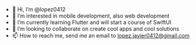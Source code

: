 - 👋 Hi, I’m @lopez0412
- 👀 I’m interested in mobile development, also web development
- 🌱 I’m currently learning Flutter and will start a course of SwiftUI
- 💞️ I’m looking to collaborate on create cool apps and cool solutions
- 📫 How to reach me, send me an email to lopez.javier0412@gmail.com

<!---
lopez0412/lopez0412 is a ✨ special ✨ repository because its `README.md` (this file) appears on your GitHub profile.
You can click the Preview link to take a look at your changes.
--->
